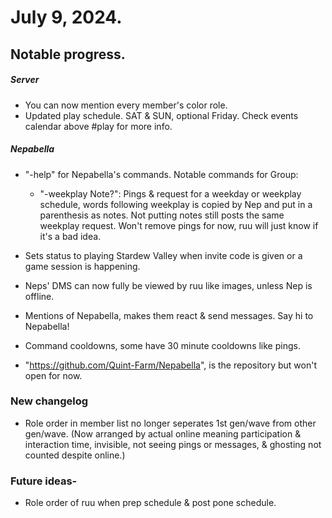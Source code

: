 
# July 9, 2024.

## Notable progress.

##### Server
- You can now mention every member's color role.
- Updated play schedule. SAT & SUN, optional Friday. Check events calendar above #play for more info.

##### Nepabella
- "-help" for Nepabella's commands.
	Notable commands for Group:
	- "-weekplay Note?": Pings & request for a weekday or weekplay schedule, words following weekplay is copied by Nep and put in a parenthesis as notes.
		Not putting notes still posts the same weekplay request.
		Won't remove pings for now, ruu will just know if it's a bad idea.

- Sets status to playing Stardew Valley when invite code is given or a game session is happening.
- Neps' DMS can now fully be viewed by ruu like images, unless Nep is offline.
- Mentions of Nepabella, makes them react & send messages. Say hi to Nepabella!
- Command cooldowns, some have 30 minute cooldowns like pings.
- "https://github.com/Quint-Farm/Nepabella", is the repository but won't open for now.

### New changelog
- Role order in member list no longer seperates 1st gen/wave from other gen/wave. (Now arranged by actual online meaning participation & interaction time, invisible, not seeing pings or messages, & ghosting not counted despite online.)

### Future ideas- 
- Role order of ruu when prep schedule & post pone schedule.
